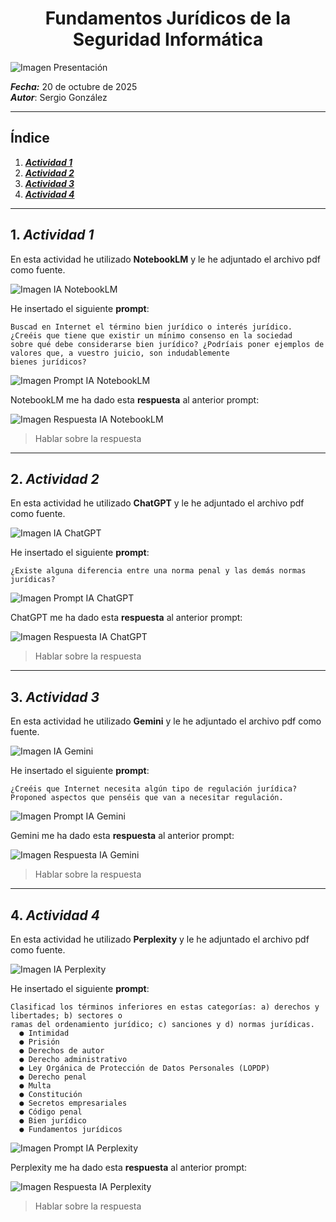 <h1 align="center">Fundamentos Jurídicos de la Seguridad Informática</h1>

![Imagen Presentación](#)

***Fecha:*** 20 de octubre de 2025
<br>***Autor***: Sergio González

---

## Índice

1. ***[Actividad 1](https://github.com/sgonnor2803/25-26-Ciberseguridad-SGN/blob/master/NC/FundamentosJur%C3%ADdico.md#1-actividad-1)***
2. ***[Actividad 2](https://github.com/sgonnor2803/25-26-Ciberseguridad-SGN/blob/master/NC/FundamentosJur%C3%ADdico.md#2-actividad-2)***
3. ***[Actividad 3](https://github.com/sgonnor2803/25-26-Ciberseguridad-SGN/blob/master/NC/FundamentosJur%C3%ADdico.md#3-actividad-3)***
4. ***[Actividad 4](https://github.com/sgonnor2803/25-26-Ciberseguridad-SGN/blob/master/NC/FundamentosJur%C3%ADdico.md#4-actividad-4)***

---

## 1. ***Actividad 1***

En esta actividad he utilizado **NotebookLM** y le he adjuntado el archivo pdf como fuente.

![Imagen IA NotebookLM](#)

He insertado el siguiente **prompt**:

```
Buscad en Internet el término bien jurídico o interés jurídico. ¿Creéis que tiene que existir un mínimo consenso en la sociedad
sobre qué debe considerarse bien jurídico? ¿Podríais poner ejemplos de valores que, a vuestro juicio, son indudablemente
bienes jurídicos?
```

![Imagen Prompt IA NotebookLM](#)

NotebookLM me ha dado esta **respuesta** al anterior prompt:

![Imagen Respuesta IA NotebookLM](#)

> Hablar sobre la respuesta

---

## 2. ***Actividad 2***

En esta actividad he utilizado **ChatGPT** y le he adjuntado el archivo pdf como fuente.

![Imagen IA ChatGPT](#)

He insertado el siguiente **prompt**:

```
¿Existe alguna diferencia entre una norma penal y las demás normas jurídicas?
```

![Imagen Prompt IA ChatGPT](#)

ChatGPT me ha dado esta **respuesta** al anterior prompt:

![Imagen Respuesta IA ChatGPT](#)

> Hablar sobre la respuesta

---

## 3. ***Actividad 3***

En esta actividad he utilizado **Gemini** y le he adjuntado el archivo pdf como fuente.

![Imagen IA Gemini](#)

He insertado el siguiente **prompt**:

```
¿Creéis que Internet necesita algún tipo de regulación jurídica? Proponed aspectos que penséis que van a necesitar regulación.
```

![Imagen Prompt IA Gemini](#)

Gemini me ha dado esta **respuesta** al anterior prompt:

![Imagen Respuesta IA Gemini](#)

> Hablar sobre la respuesta

---

## 4. ***Actividad 4***

En esta actividad he utilizado **Perplexity** y le he adjuntado el archivo pdf como fuente.

![Imagen IA Perplexity](#)

He insertado el siguiente **prompt**:

```
Clasificad los términos inferiores en estas categorías: a) derechos y libertades; b) sectores o
ramas del ordenamiento jurídico; c) sanciones y d) normas jurídicas.
  ● Intimidad
  ● Prisión
  ● Derechos de autor
  ● Derecho administrativo
  ● Ley Orgánica de Protección de Datos Personales (LOPDP)
  ● Derecho penal
  ● Multa
  ● Constitución
  ● Secretos empresariales
  ● Código penal
  ● Bien jurídico
  ● Fundamentos jurídicos
```

![Imagen Prompt IA Perplexity](#)

Perplexity me ha dado esta **respuesta** al anterior prompt:

![Imagen Respuesta IA Perplexity](#)

> Hablar sobre la respuesta
